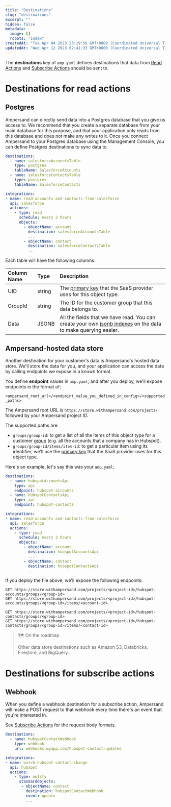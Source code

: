```yaml
---
title: "Destinations"
slug: "destinations"
excerpt: ""
hidden: false
metadata: 
  image: []
  robots: "index"
createdAt: "Tue Apr 04 2023 23:19:58 GMT+0000 (Coordinated Universal Time)"
updatedAt: "Wed Apr 12 2023 02:41:33 GMT+0000 (Coordinated Universal Time)"
---
```

The **destinations** key of `amp.yaml` defines destinations that data from [Read Actions](doc:integrations) and [Subscribe Actions](doc:subscribe-actions) should be sent to.

# Destinations for read actions

## Postgres

Ampersand can directly send data into a Postgres database that you give us access to. We recommend that you create a separate database from your main database for this purpose, and that your application only reads from this database and does not make any writes to it. Once you connect Ampersand to your Postgres database using the Management Console, you can define Postgres destinations to sync data to. 

```yaml
destinations:
  - name: salesforceAccountsTable
    type: postgres
    tableName: SalesforceAccounts
  - name: salesforceContactsTable
    type: postgres
    tableName: SalesforceContacts

integrations:
- name: read-accounts-and-contacts-from-salesforce
  api: salesforce
  actions:
    - type: read
      schedule: every 2 hours
      objects:
        - objectName: account
          destination: salesforceAccountsTable
          ...
        - objectName: contact
          destination: salesforceContactsTable
          ...
```

Each table will have the following columns:

| Column Name | Type   | Description                                                                                                                                                                              |
| :---------- | :----- | :--------------------------------------------------------------------------------------------------------------------------------------------------------------------------------------- |
| UID         | string | The [primary key](doc:glossary#primary-key) that the SaaS provider uses for this object type.                                                                                            |
| GroupId     | string | The ID for the customer [group](doc:glossary#group) that this data belongs to.                                                                                                           |
| Data        | JSONB  | All the fields that we have read. You can create your own [jsonb indexes](https://www.postgresql.org/docs/current/datatype-json.html#JSON-INDEXING) on the data to make querying easier. |

## Ampersand-hosted data store

Another destination for your customer's data is Ampersand's hosted data store. We'll store the data for you, and your application can access the data by calling endpoints we expose in a known format.

You define **endpoint** values in `amp.yaml`, and after you deploy, we'll expose endpoints in the format of:

`<ampersand_root_url>/<endpoint_value_you_defined_in_config>/<supported_paths>`

The Ampersand root URL is `https://store.withampersand.com/projects/` followed by your Ampersand project ID.

The supported paths are:

- `groups/group-id`: to get a list of all the items of this object type for a customer [group](doc:glossary#group) (e.g. all the accounts that a company has in Hubspot).
- `groups/group-id/items/item-id`: to get a particular item using its identifier, we'll use the  [primary key](doc:glossary#primary-key) that the SaaS provider uses for this object type.

Here's an example, let's say this was your `amp.yaml`:

```yaml
destinations:
  - name: hubspotAccountsApi
    type: api
    endpoint: hubspot-accounts
  - name: hubspotContactsApi
    type: api
    endpoint: hubspot-contacts

integrations:
- name: read-accounts-and-contacts-from-salesforce
  api: salesforce
  actions:
    - type: read
      schedule: every 2 hours
      objects:
        - objectName: account
          destination: hubspotAccountsApi
          ...
        - objectName: contact
          destination: hubspotContactsApi
          ...
```

If you deploy the file above, we'll expose the following endpoints:

```
GET https://store.withampersand.com/projects/<project-id>/hubspot-accounts/groups/<group-id>
GET https://store.withampersand.com/projects/<project-id>/hubspot-accounts/groups/<group-id>/items/<account-id>

GET https://store.withampersand.com/projects/<project-id>/hubspot-contacts/groups/<group-id>
GET https://store.withampersand.com/projects/<project-id>/hubspot-contacts/groups/<group-id>/items/<contact-id>
```

> 🗺️ On the roadmap
> 
> Other data store destinations such as Amazon S3, Databricks, Firestore, and BigQuery.

# Destinations for subscribe actions

## Webhook

When you define a webhook destination for a subscribe action, Ampersand will make a POST request to that webhook every time there's an event that you're interested in.

See [Subscribe Actions](doc:subscribe-actions) for the request body formats.

```yaml
destinations:
  - name: hubspotContactWebhook
    type: webhook
    url: webhooks.myapp.com/hubspot-contact-updated

integrations:
- name: watch-hubspot-contact-change
  api: hubspot
  actions:
    - type: notify
      standardObjects:
       - objectName: contact
         destination: hubspotContactWebhook
         event: update
         ...

```
